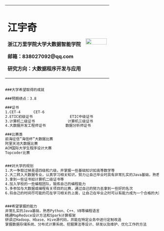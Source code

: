 <table border="0">
  <tr>
    <td width="75%">
      <h1>江宇奇</h1>
      <p><b></b></p>
      <p><b>浙江万里学院大学大数据智能学院</b></p>
      <p><b>邮箱：838027092@qq.com</b></p>
      <p><b>研究方向：大数据程序开发与应用</b></p>
    </td>
    <td width="25%">
      <img src="/.jiangyuqijpg" width="100%">      
    </td>
  </tr>
</table>

```markdown

###大学希望取得的成就

###预期绩点：3.8

###证书
1.CET-4      CET-6
2.ETIC初级证书                 ETIC中级证书
3.计算机二级证书               计算机三级证书
4.大数据开发工程师证书         数据分析师证书

###比赛类
前海征信”海信杯”大数据比赛
阿里天池大数据比赛
ACM国际大学生程序设计大赛
Topcoder比赛


###对大学的规划
1.大一争取过掉英语四级和六级，并掌握一些基础知识如高等数学等
2.大二转入大数据专业，认真学习相关知识，努力让自己毕业时具有非常扎实的Java基础，熟悉Python、C++、VB等编程语言，并精通MapReduce设计方法和Spark计算框架，以及研读Hadoop、Hbase 、Hive源代码
3.拿到一些证书如计算机二级证书等
4.加入学校的一些编程团队，锻炼自己的编程能力
5.多参加与大数据或编程有关项目的比赛，通过自己的努力去拿到一些好的名次
6.将自己的时间尽可能的花在学习相关的上面，让自己在毕业之时可以有能力成为一个合格的大数据工程师并且努力去一个好的公司


###希望掌握的能力
非常扎实的Java基础，熟悉Python、C++、VB等编程语言
精通MapReduce设计方法和Spark计算框架
研读过Hadoop、Hbase、Hive源代码，并能在特定业务中进行定制改造
掌握数据存储系统、分布式计算系统、挖掘算法等设计、研发以及维护、优化工作的方法









